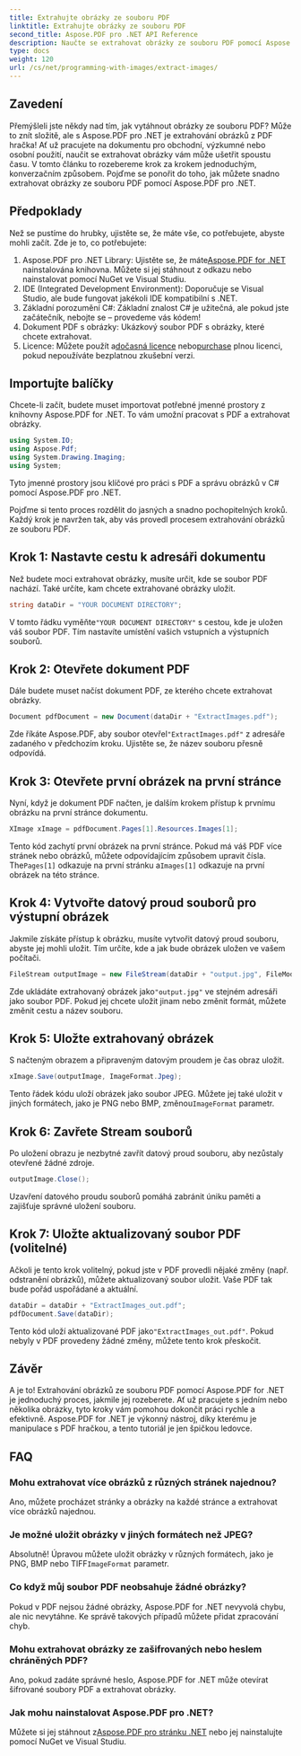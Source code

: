 ```yaml
---
title: Extrahujte obrázky ze souboru PDF
linktitle: Extrahujte obrázky ze souboru PDF
second_title: Aspose.PDF pro .NET API Reference
description: Naučte se extrahovat obrázky ze souboru PDF pomocí Aspose.PDF for .NET pomocí tohoto podrobného průvodce. Začněte pomocí snadno pochopitelných pokynů.
type: docs
weight: 120
url: /cs/net/programming-with-images/extract-images/
---
```

## Zavedení

Přemýšleli jste někdy nad tím, jak vytáhnout obrázky ze souboru PDF? Může to znít složitě, ale s Aspose.PDF pro .NET je extrahování obrázků z PDF hračka! Ať už pracujete na dokumentu pro obchodní, výzkumné nebo osobní použití, naučit se extrahovat obrázky vám může ušetřit spoustu času. V tomto článku to rozebereme krok za krokem jednoduchým, konverzačním způsobem. Pojďme se ponořit do toho, jak můžete snadno extrahovat obrázky ze souboru PDF pomocí Aspose.PDF pro .NET.

## Předpoklady

Než se pustíme do hrubky, ujistěte se, že máte vše, co potřebujete, abyste mohli začít. Zde je to, co potřebujete:

1.  Aspose.PDF pro .NET Library: Ujistěte se, že máte[Aspose.PDF for .NET](https://releases.aspose.com/pdf/net/) nainstalována knihovna. Můžete si jej stáhnout z odkazu nebo nainstalovat pomocí NuGet ve Visual Studiu.
2. IDE (Integrated Development Environment): Doporučuje se Visual Studio, ale bude fungovat jakékoli IDE kompatibilní s .NET.
3. Základní porozumění C#: Základní znalost C# je užitečná, ale pokud jste začátečník, nebojte se – provedeme vás kódem!
4. Dokument PDF s obrázky: Ukázkový soubor PDF s obrázky, které chcete extrahovat.
5.  Licence: Můžete použít a[dočasná licence](https://nákup.aspose.com/temporary-license/) nebo[purchase](https://purchase.aspose.com/buy) plnou licenci, pokud nepoužíváte bezplatnou zkušební verzi.

## Importujte balíčky

Chcete-li začít, budete muset importovat potřebné jmenné prostory z knihovny Aspose.PDF for .NET. To vám umožní pracovat s PDF a extrahovat obrázky.

```csharp
using System.IO;
using Aspose.Pdf;
using System.Drawing.Imaging;
using System;
```

Tyto jmenné prostory jsou klíčové pro práci s PDF a správu obrázků v C# pomocí Aspose.PDF pro .NET.

Pojďme si tento proces rozdělit do jasných a snadno pochopitelných kroků. Každý krok je navržen tak, aby vás provedl procesem extrahování obrázků ze souboru PDF.

## Krok 1: Nastavte cestu k adresáři dokumentu

Než budete moci extrahovat obrázky, musíte určit, kde se soubor PDF nachází. Také určíte, kam chcete extrahované obrázky uložit.

```csharp
string dataDir = "YOUR DOCUMENT DIRECTORY";
```

 V tomto řádku vyměňte`"YOUR DOCUMENT DIRECTORY"` s cestou, kde je uložen váš soubor PDF. Tím nastavíte umístění vašich vstupních a výstupních souborů.

## Krok 2: Otevřete dokument PDF

Dále budete muset načíst dokument PDF, ze kterého chcete extrahovat obrázky.

```csharp
Document pdfDocument = new Document(dataDir + "ExtractImages.pdf");
```

 Zde říkáte Aspose.PDF, aby soubor otevřel`"ExtractImages.pdf"` z adresáře zadaného v předchozím kroku. Ujistěte se, že název souboru přesně odpovídá.

## Krok 3: Otevřete první obrázek na první stránce

Nyní, když je dokument PDF načten, je dalším krokem přístup k prvnímu obrázku na první stránce dokumentu.

```csharp
XImage xImage = pdfDocument.Pages[1].Resources.Images[1];
```

 Tento kód zachytí první obrázek na první stránce. Pokud má váš PDF více stránek nebo obrázků, můžete odpovídajícím způsobem upravit čísla. The`Pages[1]` odkazuje na první stránku a`Images[1]` odkazuje na první obrázek na této stránce.

## Krok 4: Vytvořte datový proud souborů pro výstupní obrázek

Jakmile získáte přístup k obrázku, musíte vytvořit datový proud souboru, abyste jej mohli uložit. Tím určíte, kde a jak bude obrázek uložen ve vašem počítači.

```csharp
FileStream outputImage = new FileStream(dataDir + "output.jpg", FileMode.Create);
```

 Zde ukládáte extrahovaný obrázek jako`"output.jpg"` ve stejném adresáři jako soubor PDF. Pokud jej chcete uložit jinam nebo změnit formát, můžete změnit cestu a název souboru.

## Krok 5: Uložte extrahovaný obrázek

S načteným obrazem a připraveným datovým proudem je čas obraz uložit.

```csharp
xImage.Save(outputImage, ImageFormat.Jpeg);
```

 Tento řádek kódu uloží obrázek jako soubor JPEG. Můžete jej také uložit v jiných formátech, jako je PNG nebo BMP, změnou`ImageFormat` parametr.

## Krok 6: Zavřete Stream souborů

Po uložení obrazu je nezbytné zavřít datový proud souboru, aby nezůstaly otevřené žádné zdroje.

```csharp
outputImage.Close();
```

Uzavření datového proudu souborů pomáhá zabránit úniku paměti a zajišťuje správné uložení souboru.

## Krok 7: Uložte aktualizovaný soubor PDF (volitelné)

Ačkoli je tento krok volitelný, pokud jste v PDF provedli nějaké změny (např. odstranění obrázků), můžete aktualizovaný soubor uložit. Vaše PDF tak bude pořád uspořádané a aktuální.

```csharp
dataDir = dataDir + "ExtractImages_out.pdf";
pdfDocument.Save(dataDir);
```

 Tento kód uloží aktualizované PDF jako`"ExtractImages_out.pdf"`. Pokud nebyly v PDF provedeny žádné změny, můžete tento krok přeskočit.

## Závěr

A je to! Extrahování obrázků ze souboru PDF pomocí Aspose.PDF for .NET je jednoduchý proces, jakmile jej rozeberete. Ať už pracujete s jedním nebo několika obrázky, tyto kroky vám pomohou dokončit práci rychle a efektivně. Aspose.PDF for .NET je výkonný nástroj, díky kterému je manipulace s PDF hračkou, a tento tutoriál je jen špičkou ledovce. 

## FAQ

### Mohu extrahovat více obrázků z různých stránek najednou?
Ano, můžete procházet stránky a obrázky na každé stránce a extrahovat více obrázků najednou.

### Je možné uložit obrázky v jiných formátech než JPEG?
 Absolutně! Úpravou můžete uložit obrázky v různých formátech, jako je PNG, BMP nebo TIFF`ImageFormat` parametr.

### Co když můj soubor PDF neobsahuje žádné obrázky?
Pokud v PDF nejsou žádné obrázky, Aspose.PDF for .NET nevyvolá chybu, ale nic nevytáhne. Ke správě takových případů můžete přidat zpracování chyb.

### Mohu extrahovat obrázky ze zašifrovaných nebo heslem chráněných PDF?
Ano, pokud zadáte správné heslo, Aspose.PDF for .NET může otevírat šifrované soubory PDF a extrahovat obrázky.

### Jak mohu nainstalovat Aspose.PDF pro .NET?
 Můžete si jej stáhnout z[Aspose.PDF pro stránku .NET](https://releases.aspose.com/pdf/net/) nebo jej nainstalujte pomocí NuGet ve Visual Studiu.